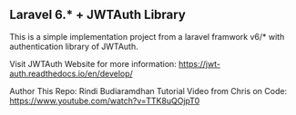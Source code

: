 Laravel 6.* + JWTAuth Library
---

This is a simple implementation project from a laravel framwork v6/* with authentication library of JWTAuth.

Visit JWTAuth Website for more information: https://jwt-auth.readthedocs.io/en/develop/

Author This Repo: Rindi Budiaramdhan
Tutorial Video from Chris on Code: https://www.youtube.com/watch?v=TTK8uQOjpT0
